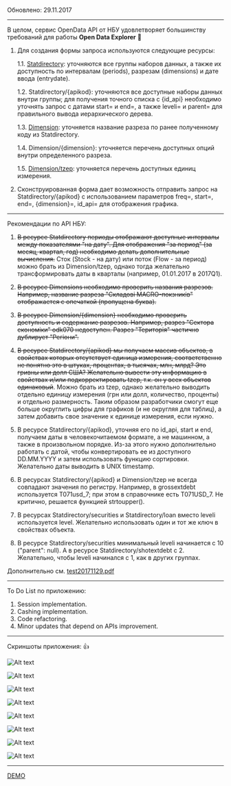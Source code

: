 Обновлено: 29.11.2017
___________________

В целом, сервис OpenData API от НБУ удовлетворяет большинству требований 
для работы **Open Data Explorer** :metal:

1. Для создания формы запроса используются следующие ресурсы:

    1.1. [Statdirectory](https://bank.gov.ua/NBUStatService/v1/statdirectory/?json): уточняются все группы наборов данных, а также их доступность по интервалам (periods), разрезам (dimensions) и дате ввода (entrydate).

    1.2. Statdirectory/{apikod}: уточняются все доступные наборы данных внутри группы; для получения точного списка с {id_api} необходимо уточнять запрос с датами start= и end=, а также leveli= и parent= для правильного вывода иерархического дерева.

    1.3. [Dimension](https://bank.gov.ua/NBUStatService/v1/statdirectory/dimension?json): уточняется название разреза по ранее полученному коду из Statdirectory.

    1.4. Dimension/{dimension}: уточняется перечень доступных опций внутри определенного разреза.

    1.5. [Dimension/tzep](https://bank.gov.ua/NBUStatService/v1/statdirectory/dimension/tzep?json): уточняется перечень доступных единиц измерения.

2. Сконструированная форма дает возможность отправить запрос на Statdirectory/{apikod} с использованием параметров freq=, start=, end=, {dimension}=, id_api= для отображения графика.

___________________

Рекомендации по API НБУ:

1. ~~В ресурсе Statdirectory периоды отображают доступные интервалы между показателями "на дату". Для отображения "за период" (за месяц, квартал, год) необходимо делать дополнительные вычисления.~~ Сток (Stock - на дату) или поток (Flow - за период) можно брать из Dimension/tzep, однако тогда желательно трансформировать даты в кварталы (например, 01.01.2017 в  2017Q1).

2. ~~В ресурсе Dimensions необходимо проверить названия разрезов. Например, название разреза "Складові MACRO-покзників" отображается с опечаткой (пропущена буква).~~

3. ~~В ресурсе Dimension/{dimension} необходимо проверить доступность и содержание разрезов. Например, разрез "Сектора економіки" odk070 недоступен. Разрез "Територія" частично дублирует "Регіони".~~

4. ~~В ресурсе Statdirectory/{apikod} мы получаем массив объектов, в свойствах которых отсутствует единица измерения, соответственно не понятно это в штуках, процентах, в тысячах, млн, млрд? Это гривны или долл США? Желательно вывести эту информацию в свойствах и/или подкорректировать tzep, т.к. он у всех объектов одинаковый~~. Можно брать из tzep, однако желательно выводить отдельно единицу измерения (грн или долл, количество, проценты) и отдельно размерность. Таким образом разработчики смогут еще больше округлить цифры для графиков (и не округляя для таблиц), а затем добавить свое значение к единице измерения, если нужно.

5. В ресурсе Statdirectory/{apikod}, уточняя его по id_api, start и end, получаем даты в человекочитаемом формате, а не машинном, а также в произвольном порядке. Из-за этого нужно дополнительно работать с датой, чтобы конвертировать ее из доступного DD.MM.YYYY и затем использовать функцию сортировки. Желательно даты выводить в UNIX timestamp.

6. В ресурсах Statdirectory/{apikod} и Dimension/tzep не всегда совпадают значения по регистру. Например, в grossextdebt используется T071usd_7; при этом в справочнике есть T071USD_7. Не критично, решается функцией strtoupper().

7. В ресурсах Statdirectory/securities и Statdirectory/loan вместо leveli используется level. Желательно использовать один и тот же ключ в свойствах объекта.

8. В ресурсе Statdirectory/securities минимальный leveli начинается с 10 ("parent": null). А в ресурсе Statdirectory/shotextdebt с 2. Желательно, чтобы leveli  начинался с 1, как в других группах.

Дополнительно см. [test20171129.pdf](test20171129.pdf)

___________________

To Do List по приложению:

1. Session implementation.
2. Cashing implementation.
3. Code refactoring.
4. Minor updates that depend on APIs improvement.

___________________

Скриншоты приложения: :+1:

![Alt text](/opendata-explorer/ss/01.png?raw=true "Грошові агрегати - M1 - Усі сектори - Графік")

![Alt text](/opendata-explorer/ss/01a.png?raw=true "Грошові агрегати - M1 - Усі сектори - Табличний вигляд")

![Alt text](/opendata-explorer/ss/02.png?raw=true "Валовий зовнішній борг - Сектор загальнодержавного управління - Усього")

![Alt text](/opendata-explorer/ss/03.png?raw=true "Основні показники діяльності банків - Строкові кошти фізичних осіб (з ощадними (депозитними) сертифікатами) - Графік")

![Alt text](/opendata-explorer/ss/04.png?raw=true "Основні показники діяльності банків - Строкові кошти фізичних осіб (з ощадними (депозитними) сертифікатами) - Табличний вигляд")

![Alt text](/opendata-explorer/ss/04a.png?raw=true "Основні показники діяльності банків - Кількість діючих банків - Графік")

![Alt text](/opendata-explorer/ss/05.png?raw=true "Доходи та витрати банків - Повернення списаних активів")

![Alt text](/opendata-explorer/ss/06.png?raw=true "Лiквiднiсть - Рефінансування банків (залишок за основною сумою), на початок дня")

___________________


[DEMO](http://test.roomian.org/opendata-explorer/ "DEMO")

